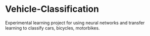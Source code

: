 # Vehicle-Classification
Experimental learning project for using neural networks and transfer learning to classify cars, bicycles, motorbikes.
